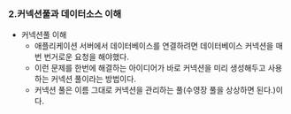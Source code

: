 ### 2.커넥션풀과 데이터소스 이해
* 커넥션풀 이해
  * 애플리케이션 서버에서 데이터베이스를 연결하려면 데이터베이스 커넥션을 매번 번거로운 요청을 해야했다.
  * 이런 문제를 한번에 해결하는 아이디어가 바로 커넥션을 미리 생성해두고 사용하는 커넥션 풀이라는 방법이다. 
  * 커넥션 풀은 이름 그대로 커넥션을 관리하는 풀(수영장 풀을 상상하면 된다.)이다.